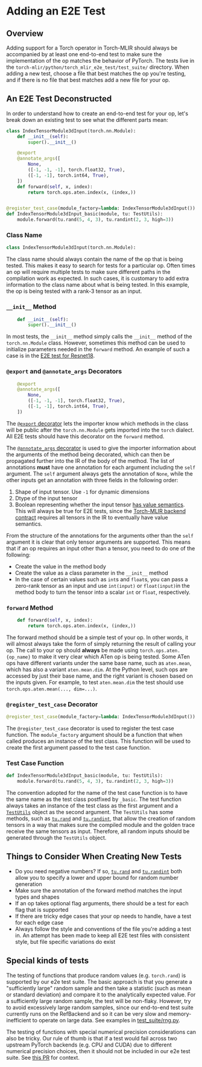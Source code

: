 # Adding an E2E Test

## Overview

Adding support for a Torch operator in Torch-MLIR should always be accompanied
by at least one end-to-end test to make sure the implementation of the op
matches the behavior of PyTorch. The tests live in the
`torch-mlir/python/torch_mlir_e2e_test/test_suite/` directory. When adding a new
test, choose a file that best matches the op you're testing, and if there is no
file that best matches add a new file for your op.

## An E2E Test Deconstructed

In order to understand how to create an end-to-end test for your op, let's break
down an existing test to see what the different parts mean:

```python
class IndexTensorModule3dInput(torch.nn.Module):
    def __init__(self):
        super().__init__()

    @export
    @annotate_args([
        None,
        ([-1, -1, -1], torch.float32, True),
        ([-1, -1], torch.int64, True),
    ])
    def forward(self, x, index):
        return torch.ops.aten.index(x, (index,))


@register_test_case(module_factory=lambda: IndexTensorModule3dInput())
def IndexTensorModule3dInput_basic(module, tu: TestUtils):
    module.forward(tu.rand(5, 4, 3), tu.randint(2, 3, high=3))
```

### Class Name


```python
class IndexTensorModule3dInput(torch.nn.Module):
```

The class name should always contain the name of the op that is being
tested. This makes it easy to search for tests for a particular op. Often times
an op will require multiple tests to make sure different paths in the
compilation work as expected. In such cases, it is customary to add extra
information to the class name about what is being tested. In this example, the
op is being tested with a rank-3 tensor as an input.

### `__init__` Method

```python
    def __init__(self):
        super().__init__()
```

In most tests, the `__init__` method simply calls the `__init__` method of the
`torch.nn.Module` class. However, sometimes this method can be used to
initialize parameters needed in the `forward` method. An example of such a case
is in the [E2E test for Resnet18](https://github.com/llvm/torch-mlir/blob/ba17a4d6c09b4bbb4ef21b1d8d4a93cb056be109/python/torch_mlir_e2e_test/test_suite/vision_models.py#L17-L22).


### `@export` and `@annotate_args` Decorators

```python
    @export
    @annotate_args([
        None,
        ([-1, -1, -1], torch.float32, True),
        ([-1, -1], torch.int64, True),
    ])
```

The [`@export` decorator](https://github.com/llvm/torch-mlir/blob/ba17a4d6c09b4bbb4ef21b1d8d4a93cb056be109/python/torch_mlir_e2e_test/torchscript/annotations.py#L30)
lets the importer know which methods in the class will be public after the
`torch.nn.Module` gets imported into the `torch` dialect. All E2E tests should
have this decorator on the `forward` method.

The [`@annotate_args` decorator](https://github.com/llvm/torch-mlir/blob/ba17a4d6c09b4bbb4ef21b1d8d4a93cb056be109/python/torch_mlir_e2e_test/torchscript/annotations.py#L53)
is used to give the importer information about the arguments of the method being
decorated, which can then be propagated further into the IR of the body of the
method. The list of annotations **must** have one annotation for each argument
including the `self` argument. The `self` argument always gets the annotation of
`None`, while the other inputs get an annotation with three fields in the
following order:

1. Shape of input tensor. Use `-1` for dynamic dimensions
2. Dtype of the input tensor
3. Boolean representing whether the input tensor [has value semantics](https://github.com/llvm/torch-mlir/blob/ba17a4d6c09b4bbb4ef21b1d8d4a93cb056be109/python/torch_mlir/dialects/torch/importer/jit_ir/csrc/class_annotator.h#L54-L67). This
   will always be true for E2E tests, since the [Torch-MLIR backend contract](architecture.md#the-backend-contract) requires all tensors in the
   IR to eventually have value semantics.

From the structure of the annotations for the arguments other than the `self`
argument it is clear that only tensor arguments are supported. This means that
if an op requires an input other than a tensor, you need to do one of the
following:

- Create the value in the method body
- Create the value as a class parameter in the `__init__` method
- In the case of certain values such as `int`s and `float`s, you can pass a
  zero-rank tensor as an input and use `int(input)` or `float(input)`in the
  method body to turn the tensor into a scalar `int` or `float`, respectively.

### `forward` Method

```python
    def forward(self, x, index):
        return torch.ops.aten.index(x, (index,))
```

The forward method should be a simple test of your op. In other words, it will
almost always take the form of simply returning the result of calling your
op. The call to your op should **always** be made using
`torch.ops.aten.{op_name}` to make it very clear which ATen op is being
tested. Some ATen ops have different variants under the same base name, such as
`aten.mean`, which has also a variant `aten.mean.dim`. At the Python level, such
ops are accessed by just their base name, and the right variant is chosen based
on the inputs given. For example, to test `aten.mean.dim` the test should use
`torch.ops.aten.mean(..., dim=...)`.

### `@register_test_case` Decorator

```python
@register_test_case(module_factory=lambda: IndexTensorModule3dInput())
```

The `@register_test_case` decorator is used to register the test case
function. The `module_factory` argument should be a function that when called
produces an instance of the test class. This function will be used to create the
first argument passed to the test case function.

### Test Case Function

```python
def IndexTensorModule3dInput_basic(module, tu: TestUtils):
    module.forward(tu.rand(5, 4, 3), tu.randint(2, 3, high=3))
```

The convention adopted for the name of the test case function is to have the
same name as the test class postfixed by `_basic`. The test function always
takes an instance of the test class as the first argument and a
[`TestUtils`](https://github.com/llvm/torch-mlir/blob/8e880a2d009b67d45fb07434ab62ec2066a11185/python/torch_mlir_e2e_test/torchscript/framework.py#L167)
object as the second argument. The `TestUtils` has some methods, such as
[`tu.rand`](https://github.com/llvm/torch-mlir/blob/8e880a2d009b67d45fb07434ab62ec2066a11185/python/torch_mlir_e2e_test/torchscript/framework.py#L182)
and
[`tu.randint`](https://github.com/llvm/torch-mlir/blob/8e880a2d009b67d45fb07434ab62ec2066a11185/python/torch_mlir_e2e_test/torchscript/framework.py#L185),
that allow the creation of random tensors in a way that makes sure the compiled
module and the golden trace receive the same tensors as input. Therefore, all
random inputs should be generated through the `TestUtils` object.


## Things to Consider When Creating New Tests

- Do you need negative numbers? If so,
  [`tu.rand`](https://github.com/llvm/torch-mlir/blob/8e880a2d009b67d45fb07434ab62ec2066a11185/python/torch_mlir_e2e_test/torchscript/framework.py#L182)
  and
  [`tu.randint`](https://github.com/llvm/torch-mlir/blob/8e880a2d009b67d45fb07434ab62ec2066a11185/python/torch_mlir_e2e_test/torchscript/framework.py#L185)
  both allow you to specify a lower and upper bound for random number generation
- Make sure the annotation of the forward method matches the input types and
  shapes
- If an op takes optional flag arguments, there should be a test for each flag
  that is supported
- If there are tricky edge cases that your op needs to handle, have a test for
  each edge case
- Always follow the style and conventions of the file you're adding a test
  in. An attempt has been made to keep all E2E test files with consistent style,
  but file specific variations do exist

## Special kinds of tests

The testing of functions that produce random values (e.g. `torch.rand`) is
supported by our e2e test suite. The basic approach is that you generate a
"sufficiently large" random sample and then take a statistic (such as mean or
standard deviation) and compare it to the analytically expected value. For a
sufficiently large random sample, the test will be non-flaky. However, try to
avoid excessively large random samples, since our end-to-end test suite
currently runs on the RefBackend and so it can be very slow and
memory-inefficient to operate on large data. See examples in
[test_suite/rng.py](https://github.com/llvm/torch-mlir/blob/6c5360e281f31059f9c565e9ccc0f6edaa2c9a69/python/torch_mlir_e2e_test/test_suite/rng.py#L1).

The testing of functions with special numerical precision considerations can
also be tricky. Our rule of thumb is that if a test would fail across two
upstream PyTorch backends (e.g. CPU and CUDA) due to different numerical
precision choices, then it should not be included in our e2e test suite.
See [this PR](https://github.com/llvm/torch-mlir/pull/1605) for context.
